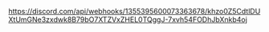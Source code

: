 https://discord.com/api/webhooks/1355395600073363678/khzo0Z5CdtlDUXtUmGNe3zxdwk8B79bO7XTZVxZHEL0TQggJ-7xvh54FODhJbXnkb4oj
